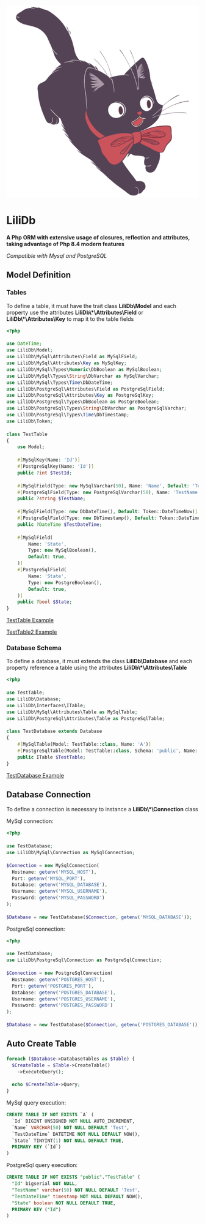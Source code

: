 <p align="center">
  <img title="Lilith" src="https://github.com/sebastianguzmanmorla/LiliDb/blob/develop/lili.svg?raw=true" />
</p>

# LiliDb

**A Php ORM with extensive usage of closures, reflection and attributes, taking advantage of Php 8.4 modern features**

*Compatible with Mysql and PostgreSQL*

## Model Definition

### Tables

To define a table, it must have the trait class **LiliDb\\Model** and each property use the attributes **LiliDb\\*\\Attributes\\Field** or **LiliDb\\*\\Attributes\\Key** to map it to the table fields

```php
<?php

use DateTime;
use LiliDb\Model;
use LiliDb\MySql\Attributes\Field as MySqlField;
use LiliDb\MySql\Attributes\Key as MySqlKey;
use LiliDb\MySql\Types\Numeric\DbBoolean as MySqlBoolean;
use LiliDb\MySql\Types\String\DbVarchar as MySqlVarchar;
use LiliDb\MySql\Types\Time\DbDateTime;
use LiliDb\PostgreSql\Attributes\Field as PostgreSqlField;
use LiliDb\PostgreSql\Attributes\Key as PostgreSqlKey;
use LiliDb\PostgreSql\Types\DbBoolean as PostgreBoolean;
use LiliDb\PostgreSql\Types\String\DbVarchar as PostgreSqlVarchar;
use LiliDb\PostgreSql\Types\Time\DbTimestamp;
use LiliDb\Token;

class TestTable
{
    use Model;

    #[MySqlKey(Name: 'Id')]
    #[PostgreSqlKey(Name: 'Id')]
    public ?int $TestId;

    #[MySqlField(Type: new MySqlVarchar(50), Name: 'Name', Default: 'Test')]
    #[PostgreSqlField(Type: new PostgreSqlVarchar(50), Name: 'TestName', Default: 'Test')]
    public ?string $TestName;

    #[MySqlField(Type: new DbDateTime(), Default: Token::DateTimeNow)]
    #[PostgreSqlField(Type: new DbTimestamp(), Default: Token::DateTimeNow)]
    public ?DateTime $TestDateTime;

    #[MySqlField(
        Name: 'State',
        Type: new MySqlBoolean(),
        Default: true,
    )]
    #[PostgreSqlField(
        Name: 'State',
        Type: new PostgreBoolean(),
        Default: true,
    )]
    public ?bool $State;
}
```

[TestTable Example](tests/Models/TestTable.php)

[TestTable2 Example](tests/Models/TestTable2.php)

### Database Schema

To define a database, it must extends the class **LiliDb\\Database** and each property reference a table using the attributes **LiliDb\\*\\Attributes\\Table**

```php
<?php

use TestTable;
use LiliDb\Database;
use LiliDb\Interfaces\ITable;
use LiliDb\MySql\Attributes\Table as MySqlTable;
use LiliDb\PostgreSql\Attributes\Table as PostgreSqlTable;

class TestDatabase extends Database
{
    #[MySqlTable(Model: TestTable::class, Name: 'A')]
    #[PostgreSqlTable(Model: TestTable::class, Schema: 'public', Name: 'TestTable')]
    public ITable $TestTable;
}
```

[TestDatabase Example](tests/Models/TestDatabase.php)

## Database Connection

To define a connection is necessary to instance a **LiliDb\\*\\Connection** class

MySql connection:
```php
<?php

use TestDatabase;
use LiliDb\MySql\Connection as MySqlConnection;

$Connection = new MySqlConnection(
  Hostname: getenv('MYSQL_HOST'),
  Port: getenv('MYSQL_PORT'),
  Database: getenv('MYSQL_DATABASE'),
  Username: getenv('MYSQL_USERNAME'),
  Password: getenv('MYSQL_PASSWORD')
);

$Database = new TestDatabase($Connection, getenv('MYSQL_DATABASE'));
```

PostgreSql connection:
```php
<?php

use TestDatabase;
use LiliDb\PostgreSql\Connection as PostgreSqlConnection;

$Connection = new PostgreSqlConnection(
  Hostname: getenv('POSTGRES_HOST'),
  Port: getenv('POSTGRES_PORT'),
  Database: getenv('POSTGRES_DATABASE'),
  Username: getenv('POSTGRES_USERNAME'),
  Password: getenv('POSTGRES_PASSWORD')
);

$Database = new TestDatabase($Connection, getenv('POSTGRES_DATABASE'));
```

## Auto Create Table

```php
foreach ($Database->DatabaseTables as $Table) {
  $CreateTable = $Table->CreateTable()
    ->ExecuteQuery();

  echo $CreateTable->Query;
}
```
MySql query execution:

```sql
CREATE TABLE IF NOT EXISTS `A` (
  `Id` BIGINT UNSIGNED NOT NULL AUTO_INCREMENT, 
  `Name` VARCHAR(50) NOT NULL DEFAULT 'Test', 
  `TestDateTime` DATETIME NOT NULL DEFAULT NOW(), 
  `State` TINYINT(1) NOT NULL DEFAULT TRUE, 
  PRIMARY KEY (`Id`)
)
```

PostgreSql query execution:
```sql
CREATE TABLE IF NOT EXISTS "public"."TestTable" (
  "Id" bigserial NOT NULL, 
  "TestName" varchar(50) NOT NULL DEFAULT 'Test', 
  "TestDateTime" timestamp NOT NULL DEFAULT NOW(), 
  "State" boolean NOT NULL DEFAULT TRUE, 
  PRIMARY KEY ("Id")
)
```
